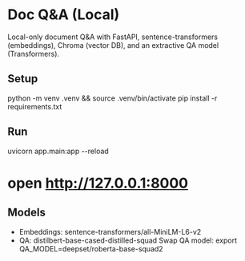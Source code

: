 # Doc Q&A (Local)

Local-only document Q&A with FastAPI, sentence-transformers (embeddings), Chroma (vector DB), and an extractive QA model (Transformers).

## Setup
python -m venv .venv && source .venv/bin/activate
pip install -r requirements.txt

## Run
uvicorn app.main:app --reload
# open http://127.0.0.1:8000

## Models
- Embeddings: sentence-transformers/all-MiniLM-L6-v2
- QA: distilbert-base-cased-distilled-squad
Swap QA model:
export QA_MODEL=deepset/roberta-base-squad2

